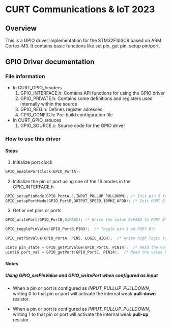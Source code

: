 # CURT Communications & IoT 2023 

## Overview

This is a GPIO driver implementation for the STM32F103C8 based on ARM Cortex-M3. It contains basic functions like set pin, get pin, setup pin/port.
## GPIO Driver documentation

### File information
- In CURT_GPIO_headers
	1. GPIO_INTERFACE.h: Contains API functions for using the GPIO driver
	2. GPIO_PRIVATE.h: Contains some definitions and registers used internally within the source
	3. GPIO_REG.h: Defines register adresses
	4. GPIO_CONFIG.h: Pre-build configuration file
- In CURT_GPIO_srouces
	1. GPIO_SOURCE.c: Source code for the GPIO driver

### How to use this driver

#### Steps

1. Initialize port clock
```c
GPIO_enablePortClock(GPIO_PortA);
```
2. Initialize the pin or port using one of the 16 modes in the GPIO_INTERFACE.h
```c
GPIO_setupPinMode(GPIO_PortA,5,INPUT_PULLUP_PULLDOWN); /* Init pin 5 for input using pulldown config*/
GPIO_setupPortMode(GPIO_PortB,OUTPUT_SPEED_10MHZ_AFOD); /* Init PORT B for output using 10MHz speed and alternate function open drain config*/
```
3. Get or set pins or ports
```c
GPIO_writePort(GPIO_PortB,0xFAB2); /* Write the value 0xFAB2 to PORT B*/

GPIO_togglePinValue(GPIO_PortB,PIN3);  /* Toggle pin 3 on PORT B*/

GPIO_setPinValue(GPIO_PortA, PIN5, LOGIC_HIGH);  /* Write high logic to PORT A*/

uint8 pin_state = GPIO_getPinValue(GPIO_PortA, PIN14);  /* Read the value of pin 14 from PORT A*/
uint16 port_val = GPIO_getPort(GPIO_PortC, PIN14);  /* Read the value PORT C*/
```

#### Notes

##### Using GPIO_setPinValue and GPIO_writePort when configured as input
- When a pin or port is configured as _INPUT_PULLUP_PULLDOWN_, writing 0 to that pin or port will activate the internal weak **pull-down** resistor.

- When a pin or port is configured as _INPUT_PULLUP_PULLDOWN_, writing 1 to that pin or port will activate the internal weak **pull-up** resistor.
